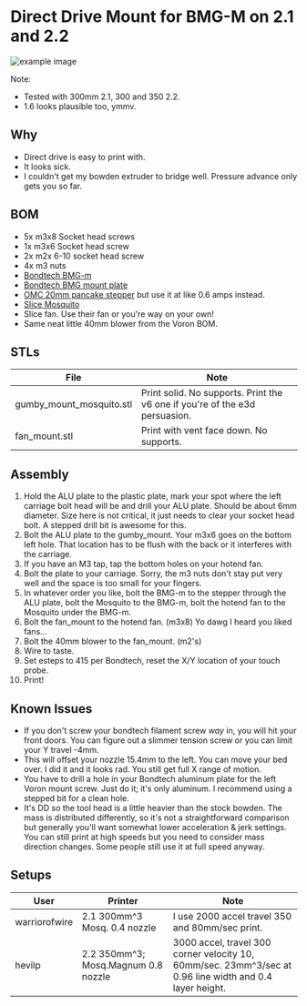 # Direct Drive Mount for BMG-M on 2.1 and 2.2
![example image](https://user-images.githubusercontent.com/3454741/67543958-79ce1b80-f6a8-11e9-998e-90cd94887999.png)

Note:
* Tested with 300mm 2.1, 300 and 350 2.2.
* 1.6 looks plausible too, ymmv.

## Why
* Direct drive is easy to print with.
* It looks sick.
* I couldn't get my bowden extruder to bridge well.  Pressure advance only gets you so far.

## BOM
* 5x m3x8 Socket head screws
* 1x m3x6 Socket head screw
* 2x m2x 6-10 socket head screw
* 4x m3 nuts
* [Bondtech BMG-m](https://www.bondtech.se/en/product/bmg-m-extruder/)
* [Bondtech BMG mount plate](https://www.bondtech.se/en/product/bmg-alu-mount/)
* [OMC 20mm pancake stepper](https://www.omc-stepperonline.com/nema-17-stepper-motor/nema-17-bipolare-1-8deg-13ncm-18-4oz-in-1a-3-5v-42x42x20mm-4-fili.html) but use it at like 0.6 amps instead.
* [Slice Mosquito](https://www.sliceengineering.com/collections/hotends/products/the-mosquito-hotend%E2%84%A2)
* Slice fan.  Use their fan or you're way on your own!
* Same neat little 40mm blower from the Voron BOM.


## STLs
File | Note
---- | ----
gumby_mount_mosquito.stl | Print solid.  No supports.  Print the v6 one if you're of the e3d persuasion.
fan_mount.stl | Print with vent face down.  No supports.

## Assembly
1. Hold the ALU plate to the plastic plate, mark your spot where the left carriage bolt head will be and drill your ALU plate.  Should be about 6mm diameter.  Size here is not critical, it just needs to clear your socket head bolt.  A stepped drill bit is awesome for this.
2. Bolt the ALU plate to the gumby_mount.  Your m3x6 goes on the bottom left hole.  That location has to be flush with the back or it interferes with the carriage.
3. If you have an M3 tap, tap the bottom holes on your hotend fan.
4. Bolt the plate to your carriage.  Sorry, the m3 nuts don't stay put very well and the space is too small for your fingers.
5. In whatever order you like, bolt the BMG-m to the stepper through the ALU plate, bolt the Mosquito to the BMG-m, bolt the hotend fan to the Mosquito under the BMG-m.
6. Bolt the fan_mount to the hotend fan. (m3x8)  Yo dawg I heard you liked fans...
7. Bolt the 40mm blower to the fan_mount. (m2's)
8. Wire to taste.
9. Set esteps to 415 per Bondtech, reset the X/Y location of your touch probe.
10. Print!

## Known Issues
* If you don't screw your bondtech filament screw _way_ in, you will hit your front doors.  You can figure out a slimmer tension screw or you can limit your Y travel -4mm.
* This will offset your nozzle 15.4mm to the left.  You can move your bed over.  I did it and it looks rad.  You still get full X range of motion.
* You have to drill a hole in your Bondtech aluminum plate for the left Voron mount screw.  Just do it; it's only aluminum.  I recommend using a stepped bit for a clean hole.
* It's DD so the tool head is a little heavier than the stock bowden.  The mass is distributed differently, so it's not a straightforward comparison but generally you'll want somewhat lower acceleration & jerk settings.  You can still print at high speeds but you need to consider mass direction changes.  Some people still use it at full speed anyway.


## Setups
User | Printer | Note
---- | ---- | ----
warriorofwire | 2.1 300mm^3 Mosq. 0.4 nozzle | I use 2000 accel travel 350 and 80mm/sec print.
hevilp | 2.2 350mm^3; Mosq.Magnum 0.8 nozzle | 3000 accel, travel 300 corner velocity 10, 60mm/sec.  23mm^3/sec at 0.96 line width and 0.4 layer height.
